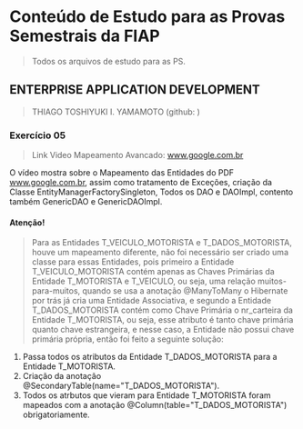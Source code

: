 # Conteúdo de Estudo para as Provas Semestrais da FIAP
> Todos os arquivos de estudo para as PS.

## ENTERPRISE APPLICATION DEVELOPMENT
> THIAGO TOSHIYUKI I. YAMAMOTO (github: )

### Exercício 05
>Link Video Mapeamento Avancado: www.google.com.br

O vídeo mostra sobre o Mapeamento das Entidades do PDF www.google.com.br, assim como tratamento de Exceções, criação da Classe EntityManagerFactorySingleton, Todos os DAO e DAOImpl, contento também GenericDAO e GenericDAOImpl.

#### Atenção!
> Para as Entidades T_VEICULO_MOTORISTA e T_DADOS_MOTORISTA, houve um mapeamento diferente, não foi necessário ser criado uma classe para essas Entidades, pois primeiro a Entidade T_VEICULO_MOTORISTA contém apenas as Chaves Primárias da Entidade T_MOTORISTA e T_VEICULO, ou seja, uma relação muitos-para-muitos, quando se usa a anotação @ManyToMany o Hibernate por trás já cria uma Entidade Associativa, e segundo a Entidade T_DADOS_MOTORISTA contém como Chave Primária o nr_carteira da Entidade T_MOTORISTA, ou seja, esse atributo é tanto chave primária quanto chave estrangeira, e nesse caso, a Entidade não possui chave primária própria, então foi feito a seguinte solução:

1. Passa todos os atributos da Entidade T_DADOS_MOTORISTA para a Entidade T_MOTORISTA.
2. Criação da anotação @SecondaryTable(name="T_DADOS_MOTORISTA").
3. Todos os atrbutos que vieram para Entidade T_MOTORISTA foram mapeados com a anotação @Column(table="T_DADOS_MOTORISTA") obrigatoriamente.

